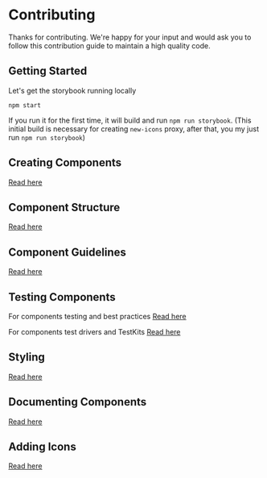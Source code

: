 # Contributing

Thanks for contributing. We're happy for your input and would ask you to follow this contribution guide to maintain a high quality code.

## Getting Started

Let's get the storybook running locally
```
npm start
```
If you run it for the first time, it will build and run `npm run storybook`.
(This initial build is necessary for creating `new-icons` proxy, after that, you my just run `npm run storybook`)

## Creating Components

[Read here](./docs/contribution/CREATING_COMPONENTS.md)

## Component Structure

[Read here](./docs/contribution/COMPONENT_STRUCTURE.md)

## Component Guidelines

[Read here](./docs/contribution/COMPONENT_GUIDELINES.md)

## Testing Components

For components testing and best practices [Read here](./docs/contribution/TESTING.md)

For components test drivers and TestKits [Read here](./docs/contribution/TEST_DRIVERS_GUIDELINES.md)

## Styling

[Read here](./docs/contribution/STYLING.md)

## Documenting Components

[Read here](./docs/contribution/DOCUMENTING_COMPONENTS.md)

## Adding Icons

[Read here](./docs/contribution/ADDING_ICONS.md)
